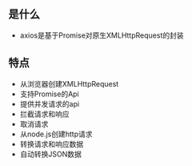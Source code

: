 ## 是什么
- axios是基于Promise对原生XMLHttpRequest的封装

## 特点
- 从浏览器创建XMLHttpRequest
- 支持Promise的Api
- 提供并发请求的api
- 拦截请求和响应
- 取消请求
- 从node.js创建http请求
- 转换请求和响应数据
- 自动转换JSON数据


